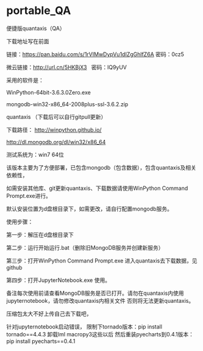 # portable_QA
便捷版quantaxis（QA）

下载地址写在前面

链接：https://pan.baidu.com/s/1rVIMwDypVu1dIZgGhlfZ6A 密码：0cz5

微云链接：http://url.cn/5HKBjX3    密码：lQ9yUV

采用的软件是：

WinPython-64bit-3.6.3.0Zero.exe

mongodb-win32-x86_64-2008plus-ssl-3.6.2.zip

quantaxis  （下载后可以自行gitpull更新）

下载路径：
http://winpython.github.io/

http://dl.mongodb.org/dl/win32/x86_64

测试系统为：win7 64位

该版本主要为了方便部署，已包含mongodb（包含数据），包含quantaxis及相关依赖性，

如需安装其他库、git更新quantaxis、下载数据请使用WinPython Command Prompt.exe进行。

默认安装位置为d盘根目录下，如需更改，请自行配置mongodb服务。



使用步骤：

第一步：解压在d盘根目录下

第二步：运行开始运行.bat（删除旧MongoDB服务并创建新服务）

第三步：打开WinPython Command Prompt.exe   进入quantaxis去下载数据，见github

第四步：打开JupyterNotebook.exe 使用。

备注每次使用前请查看MongoDB服务是否已打开。请勿在quantaxis内使用jupyternotebook，请勿修改quantaxis内相关文件 否则将无法更新quantaxis。

压缩包太大不好上传自己去下载吧，


针对jupyternotebook启动错误，
限制下tornado版本：pip install tornado==4.4.3
卸载lml macropy3这些以后 然后重装pyecharts到0.4.1版本：pip install pyecharts==0.4.1
